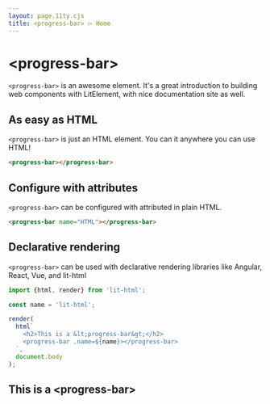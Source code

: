 ```yaml
---
layout: page.11ty.cjs
title: <progress-bar> ⌲ Home
---
```


# &lt;progress-bar>

`<progress-bar>` is an awesome element. It's a great introduction to building web components with LitElement, with nice documentation site as well.

## As easy as HTML

<section class="columns">
  <div>

`<progress-bar>` is just an HTML element. You can it anywhere you can use HTML!

```html
<progress-bar></progress-bar>
```

  </div>
  <div>

<progress-bar></progress-bar>

  </div>
</section>

## Configure with attributes

<section class="columns">
  <div>

`<progress-bar>` can be configured with attributed in plain HTML.

```html
<progress-bar name="HTML"></progress-bar>
```

  </div>
  <div>

<progress-bar name="HTML"></progress-bar>

  </div>
</section>

## Declarative rendering

<section class="columns">
  <div>

`<progress-bar>` can be used with declarative rendering libraries like Angular, React, Vue, and lit-html

```js
import {html, render} from 'lit-html';

const name = 'lit-html';

render(
  html`
    <h2>This is a &lt;progress-bar&gt;</h2>
    <progress-bar .name=${name}></progress-bar>
  `,
  document.body
);
```

  </div>
  <div>

<h2>This is a &lt;progress-bar&gt;</h2>
<progress-bar name="lit-html"></progress-bar>

  </div>
</section>
